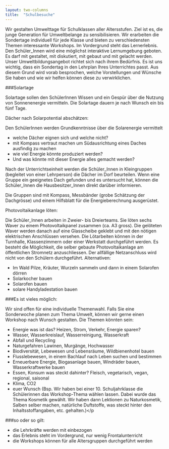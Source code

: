 ```yaml
---
layout: two-columns
title:  "Schulbesuche"
---
```


Wir gestalten Umwelttage für Schulklassen aller Altersstufen. Ziel ist es, die junge Generation für Umweltbelange zu sensibilisieren. Wir erarbeiten die Sondertage individuell für jede Klasse und bieten zu verschiedensten Themen interessante Workshops. Im Vordergrund steht das Lernerlebnis. Den Schüler_Innen wird eine möglichst interaktive Lernumgebung geboten. Es darf mit gestaltet, mit diskutiert, mit gebaut und mit gelacht werden. Unser Umweltbildungsangebot richtet sich nach ihrem Bedürfnis. Es ist uns wichtig, dass ein Sondertag in den Lehrplan Ihres Unterrichtes passt. Aus diesem Grund wird vorab besprochen, welche Vorstellungen und Wünsche Sie haben und wie wir helfen können diese zu verwirklichen.

###Solartage

Solartage sollen den SchülerInnen Wissen und ein Gespür über die Nutzung von Sonnenenergie vermitteln. Die Solartage dauern je nach Wunsch ein bis fünf Tage.

Dächer nach Solarpotential abschätzen:

Den SchülerInnen werden Grundkenntnisse über die Solarenergie vermittelt

- welche Dächer eignen sich und welche nicht?
- mit Kompass vertraut machen um Südausrichtung eines Daches ausfindig zu machen
- wie viel Energie könnte produziert werden?
- Und was könnte mit dieser Energie alles gemacht werden?

Nach der Unterrichtseinheit werden die Schüler_Innen in Kleingruppen (begleitet von einer Lehrperson) die Dächer im Dorf beurteilen.  Wenn eine Gruppe ein geeignetes Dach gefunden und es untersucht hat, können die Schüler_Innen die Hausbesitzer_Innen direkt darüber informieren.

Die Gruppen sind mit Kompass, Messbänder (grobe Schätzung der Dachgrösse) und einem Hilfsblatt für die Energieberechnung ausgerüstet.


Photovoltaikanlage löten:

Die Schüler_Innen arbeiten in Zweier- bis Dreierteams. Sie löten sechs Waver zu einem Photovoltaikpanel zusammen (ca. A3 gross). Die gelöteten Waver werden danach auf eine Glasscheibe geklebt und mit den nötigen elektrischen Anschlüssen versehen. Die Lötarbeiten können in der Turnhalle, Klassenzimmern oder einer Werkstatt durchgeführt werden. Es besteht die Möglichkeit, die selber gebaute Photovoltaikanlage am öffentlichen Stromnetz anzuschliessen. Der allfällige Netzanschluss wird nicht von den Schülern durchgeführt.
Alternativen:

- Im Wald Pilze, Kräuter, Wurzeln sammeln und dann in einem Solarofen dörren
- Solarkocher bauen
- Solarofen bauen
- solare Handyladestation bauen

###Es ist vieles möglich:

Wir sind offen für eine individuelle Themenwahl. Falls Sie eine Sonderwoche planen zum Thema Umwelt, können wir gerne einen Workshop nach Wunsch gestalten. Die Themen könnten sein:
- Energie was ist das? Heizen, Strom, Verkehr, Energie sparen?
- Wasser, Wasserkreislauf, Wasserreinigung, Wasserkraft
- Abfall und Recycling
- Naturgefahren Lawinen, Murgänge, Hochwasser
- Biodiversität, Lebewesen und Lebensräume, Wildbienenhotel bauen
- Flusslebewesen, in einem Bachlauf  nach Leben suchen und bestimmen
- Erneuerbare Energie, Biogasanlage bauen, Windräder bauen, Wasserkraftwerke bauen
- Essen, Konsum was steckt dahinter? Fleisch, vegetarisch, vegan, regional, saisonal
- Klima, CO2
- euer Wunsch (Bsp. Wir haben bei einer 10. Schuljahrklasse die Schülerinnen das Workshop-Thema wählen lassen. Dabei wurde das Thema Kosmetik gewählt. Wir haben dann Lektionen zu Naturkosmetik, Salben selber machen, natürliche Duftstoffe, was steckt hinter den Inhaltsstoffangaben, etc. gehalten.)</p

###so oder so gilt:

- die Lehrkräfte werden mit einbezogen
- das Erlebnis steht im Vordergrund, nur wenig Frontalunterricht
- die Workshops können für alle Altersgruppen durchgeführt werden